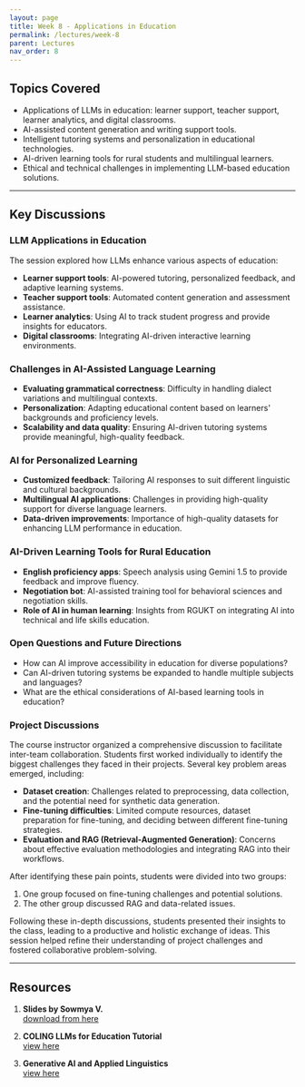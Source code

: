 ```yaml
---
layout: page
title: Week 8 - Applications in Education
permalink: /lectures/week-8
parent: Lectures
nav_order: 8
---
```


## Topics Covered  
- Applications of LLMs in education: learner support, teacher support, learner analytics, and digital classrooms.  
- AI-assisted content generation and writing support tools.  
- Intelligent tutoring systems and personalization in educational technologies.  
- AI-driven learning tools for rural students and multilingual learners.  
- Ethical and technical challenges in implementing LLM-based education solutions.  

---

## Key Discussions  

### LLM Applications in Education  
The session explored how LLMs enhance various aspects of education:  
- **Learner support tools**: AI-powered tutoring, personalized feedback, and adaptive learning systems.  
- **Teacher support tools**: Automated content generation and assessment assistance.  
- **Learner analytics**: Using AI to track student progress and provide insights for educators.  
- **Digital classrooms**: Integrating AI-driven interactive learning environments.  

### Challenges in AI-Assisted Language Learning  
- **Evaluating grammatical correctness**: Difficulty in handling dialect variations and multilingual contexts.  
- **Personalization**: Adapting educational content based on learners' backgrounds and proficiency levels.  
- **Scalability and data quality**: Ensuring AI-driven tutoring systems provide meaningful, high-quality feedback.  

### AI for Personalized Learning  
- **Customized feedback**: Tailoring AI responses to suit different linguistic and cultural backgrounds.  
- **Multilingual AI applications**: Challenges in providing high-quality support for diverse language learners.  
- **Data-driven improvements**: Importance of high-quality datasets for enhancing LLM performance in education.  

### AI-Driven Learning Tools for Rural Education  
- **English proficiency apps**: Speech analysis using Gemini 1.5 to provide feedback and improve fluency.  
- **Negotiation bot**: AI-assisted training tool for behavioral sciences and negotiation skills.  
- **Role of AI in human learning**: Insights from RGUKT on integrating AI into technical and life skills education.  

### Open Questions and Future Directions  
- How can AI improve accessibility in education for diverse populations?  
- Can AI-driven tutoring systems be expanded to handle multiple subjects and languages?  
- What are the ethical considerations of AI-based learning tools in education?  

### Project Discussions
The course instructor organized a comprehensive discussion to facilitate inter-team collaboration. Students first worked individually to identify the biggest challenges they faced in their projects. Several key problem areas emerged, including:  

- **Dataset creation**: Challenges related to preprocessing, data collection, and the potential need for synthetic data generation.  
- **Fine-tuning difficulties**: Limited compute resources, dataset preparation for fine-tuning, and deciding between different fine-tuning strategies.  
- **Evaluation and RAG (Retrieval-Augmented Generation)**: Concerns about effective evaluation methodologies and integrating RAG into their workflows.  

After identifying these pain points, students were divided into two groups:  
1. One group focused on fine-tuning challenges and potential solutions.  
2. The other group discussed RAG and data-related issues.  

Following these in-depth discussions, students presented their insights to the class, leading to a productive and holistic exchange of ideas. This session helped refine their understanding of project challenges and fostered collaborative problem-solving.

---

## Resources

1. **Slides by Sowmya V.**  
   [download from here](https://github.com/ApplicationsOfLanguageModels/course-website-S2025/blob/main/assets/%20slides/LLMs-Education-IIITH-Feb2025.pdf)

2. **COLING LLMs for Education Tutorial**  
   [view here](https://coling2025-edu-llms.github.io/)

3. **Generative AI and Applied Linguistics**  
   [view here](https://doi.org/10.37546/JALTJJ46.1-3)

